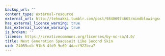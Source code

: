 ```yaml
---
backup_url: ''
content_type: external-resource
external_url: http://tehnakki.tumblr.com/post/98406974665/mindblowingscience-next-generation-spacesuit
has_external_licence_warning: true
has_external_license_warning: true
is_broken: ''
license: https://creativecommons.org/licenses/by-nc-sa/4.0/
title: Next Generation Spacesuit Like Second Skin
uid: 24055cdb-91b8-4fd9-9c69-4dacf922bca7
---
```

